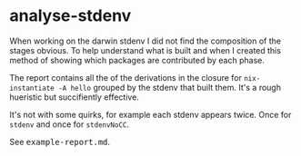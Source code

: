 # analyse-stdenv

When working on the darwin stdenv I did not find the composition of the stages
obvious. To help understand what is built and when I created this method of
showing which packages are contributed by each phase.

The report contains all the of the derivations in the closure for
`nix-instantiate -A hello` grouped by the stdenv that built them. It's a rough
hueristic but succifiently effective.

It's not with some quirks, for example each stdenv appears twice. Once for
`stdenv` and once for `stdenvNoCC`.

See <tt>example-report.md</tt>.
